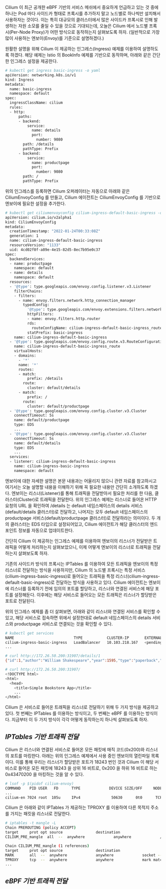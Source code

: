 Cilium 이 최근 공개한 eBPF 기반의 서비스 메쉬에서 중요하게 언급하고 있는 것 중에 하나는 Pod 마다 사이드카 형태로 프록시를 추가하지 말고 노드별로 하나씩만 설치해서 사용하자는 것이다. 이는 특히 대규모의 클러스터에서 많은 사이드카 프록시로 인해 발생하는 자원 소모를 줄일 수 있을 것으로 기대되는데, 오늘은 Cilium 에서 노드별 프록시(Per-Node Proxy)가 어떤 방식으로 동작하는지 살펴보도록 하자. (일반적으로 가장 많이 사용하는 엔보이(Envoy)를 기준으로 설명하겠다.)

원활한 설명을 위해 Cilium 이 제공하는 인그레스(Ingress) 예제를 이용하여 설명하도록 하겠다. 해당 예제는 Istio 의 BookInfo 예제를 기반으로 동작하며, 아래와 같은 간단한 인그레스 설정을 제공한다.

```bash
# kubectl get ingress basic-ingress -o yaml
apiVersion: networking.k8s.io/v1
kind: Ingress
metadata:
  name: basic-ingress
  namespace: default
spec:
  ingressClassName: cilium
  rules:
  - http:
      paths:
      - backend:
          service:
            name: details
            port:
              number: 9080
        path: /details
        pathType: Prefix
      - backend:
          service:
            name: productpage
            port:
              number: 9080
        path: /
        pathType: Prefix
```

위의 인그레스를 등록하면 Cilium 오퍼레이터는 자동으로 아래와 같은 CiliumEnvoyConfig 를 만들고, Cilium 에이전트는 CiliumEnvoyConfig 를 기반으로 엔보이에 필요한 설정을 추가한다.

```bash
# kubectl get ciliumenvoyconfig cilium-ingress-default-basic-ingress -o yaml
apiVersion: cilium.io/v2alpha1
kind: CiliumEnvoyConfig
metadata:
  creationTimestamp: "2022-01-24T00:33:08Z"
  generation: 1
  name: cilium-ingress-default-basic-ingress
  resourceVersion: "1133"
  uid: 4cd02f0f-a89e-4e15-82d5-8ec7b95e0c37
spec:
  backendServices:
  - name: productpage
    namespace: default
  - name: details
    namespace: default
  resources:
  - '@type': type.googleapis.com/envoy.config.listener.v3.Listener
    filterChains:
    - filters:
      - name: envoy.filters.network.http_connection_manager
        typedConfig:
          '@type': type.googleapis.com/envoy.extensions.filters.network.http_connection_manager.v3.HttpConnectionManager
          httpFilters:
          - name: envoy.filters.http.router
          rds:
            routeConfigName: cilium-ingress-default-basic-ingress_route
          statPrefix: basic-ingress
    name: cilium-ingress-default-basic-ingress
  - '@type': type.googleapis.com/envoy.config.route.v3.RouteConfiguration
    name: cilium-ingress-default-basic-ingress_route
    virtualHosts:
    - domains:
      - '*'
      name: '*'
      routes:
      - match:
          prefix: /details
        route:
          cluster: default/details
      - match:
          prefix: /
        route:
          cluster: default/productpage
  - '@type': type.googleapis.com/envoy.config.cluster.v3.Cluster
    connectTimeout: 5s
    name: default/productpage
    type: EDS
    ...
  - '@type': type.googleapis.com/envoy.config.cluster.v3.Cluster
    connectTimeout: 5s
    name: default/details
    type: EDS
    ...
  services:
  - listener: cilium-ingress-default-basic-ingress
    name: cilium-ingress-basic-ingress
    namespace: default
```

엔보이에 대한 자세한 설명은 본문 내용과는 어울리지 않으니 관련 자료를 참고하시고 여기서는 오늘 설명할 내용을 이해하기 위해 꼭 필요한 내용만 간단히 소개하도록 하겠다. 엔보이는 리스너(Listener)를 통해 트래픽을 전달받아서 필요한 처리를 한 다음, 클러스터(Cluster)로 트래픽을 전달한다. 위의 인그레스 예제는 리스너로 들어온 HTTP 요청의 URL 을 확인하여 /details 는 default 네임스페이스의 details 서비스(default/details 클러스터)로 전달하고, 나머지는 모두 default 네임스페이스의 productpage 서비스(default/productpage 클러스터)로 전달하라는 의미이다. 두 개의 클러스터는 EDS 타입으로 설정되어있고, Cilium 에이전트가 해당 클러스터의 엔드포인트 정보를 자동으로 업데이트한다.

간단히 Cilium 이 제공하는 인그레스 예제를 이용하여 엔보이의 리스너가 전달받은 트래픽을 어떻게 처리하는지 살펴보았으니, 이제 어떻게 엔보이의 리스너로 트래픽을 전달하는지 살펴보도록 하자.

기존의 사이드카 방식의 프록시는 IPTables 를 이용하여 모든 트래픽을 엔보이의 특정 리스너로 전달하는 방식을 사용하지만, Cilium 의 노드별 프록시는 특정 서비스(cilium-ingress-basic-ingress)로 들어오는 트래픽을 특정 리스너(cilium-ingress-default-basic-ingress)로 전달하는 방식을 사용하고 있다. Cilium 에이전트는 엔보이에 리스너를 등록하기 전에 임의의 포트를 할당하고, 리스너와 연결된 서비스에 해당 포트를 설정해둔다. 이후에는 해당 서비스로 들어오는 모든 트래픽은 리스너가 할당받은 포트로 전달된다.

위의 인그레스 예제를 좀 더 살펴보면, 아래와 같이 리스너와 연결된 서비스를 확인할 수 있고, 해당 서비스로 접속하면 위에서 설정한대로 default 네임스페이스의 details 서비스와 productpage 서비스로 연결되는 것을 확인할 수 있다.

```bash
# kubectl get services
NAME                           TYPE           CLUSTER-IP       EXTERNAL-IP   PORT(S)        AGE
cilium-ingress-basic-ingress   LoadBalancer   10.103.218.167   <pending>     80:31907/TCP   23h
...

# curl http://172.26.50.200:31907/details/1
{"id":1,"author":"William Shakespeare","year":1595,"type":"paperback","pages":200,"publisher":"PublisherA","language":"English","ISBN-10":"1234567890","ISBN-13":"123-1234567890"}

# curl http://172.26.50.200:31907/
<!DOCTYPE html>
<html>
  <head>
    <title>Simple Bookstore App</title>
    ...
</html>
```

Cilium 은 서비스로 들어온 트래픽을 리스너로 전달하기 위해 두 가지 방식을 제공하고 있다. 첫 번째는 IPTables 를 이용하는 방식이고, 두 번째는 eBPF 를 이용하는 방식이다. 지금부터 이 두 가지 방식이 각각 어떻게 동작하는지 하나씩 살펴보도록 하자.

## _IPTables 기반 트래픽 전달_

Cilium 은 리스너와 연결된 서비스로 들어온 모든 패킷에 매직 코드(0x200)와 리스너의 포트를 마킹한다. 아래는 위의 인그레스 예제에서 사용 중인 엔보이의 열린파일 목록이다. 이를 통해 우리는 리스너가 할당받은 포트가 18243 번인 것과 Cilium 이 해당 서비스로 들어온 모든 패킷에 18243 을 상위 16 비트로, 0x200 을 하위 16 비트로 하는 0x43470200 을 마킹하는 것을 알 수 있다.

```bash
# lsof -p $(pidof cilium-envoy)
COMMAND    PID USER   FD      TYPE             DEVICE SIZE/OFF     NODE NAME
...
cilium-en 7024 root  105u     IPv4              50630      0t0      TCP *:18243 (LISTEN)
```

Cilium 은 아래와 같이 IPTables 가 제공하는 TPROXY 를 이용하여 다른 목적지 주소를 가지는 패킷을 리스너로 전달한다.

```bash
# iptables -t mangle -L
Chain PREROUTING (policy ACCEPT)
target     prot opt source               destination
CILIUM_PRE_mangle  all  --  anywhere             anywhere             /* cilium-feeder: CILIUM_PRE_mangle */

Chain CILIUM_PRE_mangle (1 references)
target     prot opt source               destination
MARK       all  --  anywhere             anywhere             socket --transparent /* cilium: any->pod redirect proxied traffic to host proxy */ MARK set 0x200
TPROXY     tcp  --  anywhere             anywhere             mark match 0x43470200 /* cilium: TPROXY to host cilium-ingress-default-basic-ingress proxy */ TPROXY redirect 0.0.0.0:18243 mark 0x200/0xffffffff
...
```

## _eBPF 기반 트래픽 전달_
